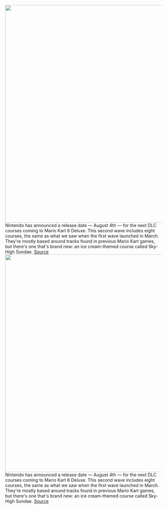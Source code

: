 <img src='https://cdn.vox-cdn.com/thumbor/Z5zexRksFitglGe56UXbTb_c1-Q=/0x0:5120x2880/1200x0/filters:focal(0x0:5120x2880):no_upscale()/cdn.vox-cdn.com/uploads/chorus_asset/file/23906497/_.jpg' width='700px' /><br/>
Nintendo has announced a release date — August 4th — for the next DLC courses coming to Mario Kart 8 Deluxe. This second wave includes eight courses, the same as what we saw when the first wave launched in March. They're mostly based around tracks found in previous Mario Kart games, but there's one that's brand new: an ice cream-themed course called Sky-High Sundae.
<a href='https://www.theverge.com/2022/7/28/23282126/mario-kart-8-delxuxe-booster-pack-dlc-second-wave-2-release-date'> Source <a/><img src='https://cdn.vox-cdn.com/thumbor/Z5zexRksFitglGe56UXbTb_c1-Q=/0x0:5120x2880/1200x0/filters:focal(0x0:5120x2880):no_upscale()/cdn.vox-cdn.com/uploads/chorus_asset/file/23906497/_.jpg' width='700px' /><br/>
Nintendo has announced a release date — August 4th — for the next DLC courses coming to Mario Kart 8 Deluxe. This second wave includes eight courses, the same as what we saw when the first wave launched in March. They're mostly based around tracks found in previous Mario Kart games, but there's one that's brand new: an ice cream-themed course called Sky-High Sundae.
<a href='https://www.theverge.com/2022/7/28/23282126/mario-kart-8-delxuxe-booster-pack-dlc-second-wave-2-release-date'> Source <a/>